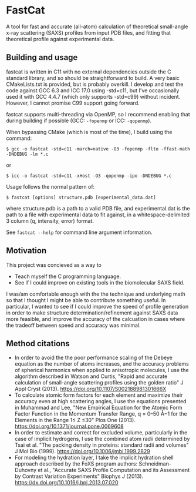 # FastCat
A tool for fast and accurate (all-atom) calculation of theoretical small-angle x-ray scattering (SAXS) profiles from input PDB files, and fitting that theoretical profile against experimental data.

## Building and usage
fastcat is written in C11 with no external dependencies outside the C standard library, and so should be straightforward to build. A very basic CMakeLists.txt is provided, but is probably overkill. I develop and test the code against GCC 6.3 and ICC 17.0 using -std=c11, but I've occasionally used it with GCC 4.4.7 (which only supports -std=c99) without incident. However, I cannot promise C99 support going forward.

fastcat supports multi-threading via OpenMP, so I recommend enabling that during building if possible (GCC: `-fopenmp` or ICC: `-qopenmp`).

When bypassing CMake (which is most of the time), I build using the command:
```
$ gcc -o fastcat -std=c11 -march=native -O3 -fopenmp -flto -ffast-math -DNDEBUG -lm *.c
```
or
```
$ icc -o fastcat -std=c11 -xHost -O3 -qopenmp -ipo -DNDEBUG *.c
```


Usage follows the normal pattern of: 
```
$ fastcat [options] structure.pdb [experimental_data.dat]
```
where structure.pdb is a path to a valid PDB file, and experimental.dat is the path to a file with experimental data to fit against, in a whitespace-delimited 3 column (q, intensity, error) format.

See `fastcat --help` for command line argument information.

## Motivation
This project was concieved as a way to
* Teach myself the C programming language.
* See if I could improve on existing tools in the biomolecular SAXS field.

I was/am comfortable enough with the the technique and underlying math so that I thought I might be able to contribute something useful. In particular, I wanted to see if I could improve the speed of profile generation in order to make structure determination/refinement against SAXS data more feasible, and improve the accuracy of the calcuation in cases where the tradeoff between speed and accuracy was minimal.

## Method citations
* In order to avoid the the poor performance scaling of the Debeye equation as the number of atoms increases, and the accuracy problems of spherical harmonics when applied to anisotropic molecules, I use the algorithm described in Watson and Curtis, "Rapid and accurate calculation of small-angle scattering profiles using the golden ratio" J Appl Cryst (2013). https://doi.org/10.1107/S002188981301666X
* To calculate atomic form factors for each element and maximize their accuracy even at high scattering angles, I use the equations presented in Muhammad and Lee, "New Empirical Equation for the Atomic Form Factor Function in the Momentum Transfer Range, q = 0–50 Å−1 for the Elements in the Range 1≤ Z ≤30" Plos One (2013). https://doi.org/10.1371/journal.pone.0069608
* In order to estimate and correct for excluded volume, particularly in the case of implicit hydrogens, I use the combined atom radii determined by Tsai et al. "The packing density in proteins: standard radii and volumes" J Mol Bio (1999). https://doi.org/10.1006/jmbi.1999.2829
* For modeling the hydration layer, I take the implicit hydration shell approach described by the FoXS program authors: Schneidman-Duhovny et al., "Accurate SAXS Profile Computation and its Assessment by Contrast Variation Experiments" Biophys J (2013). https://dx.doi.org/10.1016/j.bpj.2013.07.020
